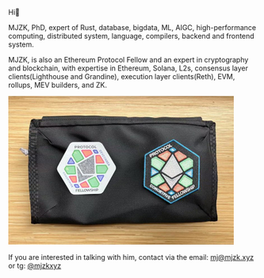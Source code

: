 Hi👋 

MJZK, PhD, expert of Rust, database, bigdata, ML, AIGC, high-performance computing, distributed system, language, compilers, backend and frontend system.

MJZK, is also an Ethereum Protocol Fellow and an expert in cryptography and blockchain, with expertise in Ethereum, Solana, L2s, consensus layer clients(Lighthouse and Grandine), execution layer clients(Reth), EVM, rollups, MEV builders, and ZK.​

![Memento of Ethereum Protocol Fellow ](/images/mjzk_epf_pouch.jpeg)

If you are interested in talking with him, contact via the email:
mj@mjzk.xyz or tg: [@mjzkxyz](https://t.me/mjzkxyz)
